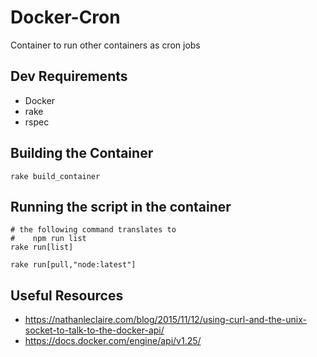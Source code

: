 # Docker-Cron  
Container to run other containers as cron jobs  

## Dev Requirements  
- Docker
- rake
- rspec


## Building the Container  

    rake build_container

## Running the script in the container  

    # the following command translates to
    #    npm run list
    rake run[list]

    rake run[pull,"node:latest"]


## Useful Resources  
- https://nathanleclaire.com/blog/2015/11/12/using-curl-and-the-unix-socket-to-talk-to-the-docker-api/
- https://docs.docker.com/engine/api/v1.25/
